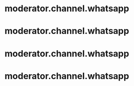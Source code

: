 # moderator.channel.whatsapp
# moderator.channel.whatsapp
# moderator.channel.whatsapp
# moderator.channel.whatsapp
